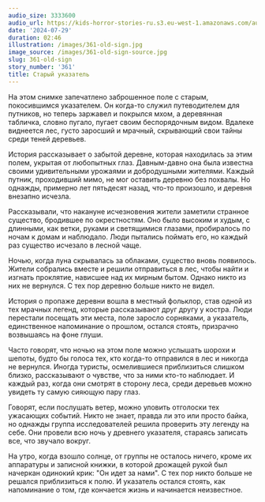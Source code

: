 ```yaml
---
audio_size: 3333600
audio_url: https://kids-horror-stories-ru.s3.eu-west-1.amazonaws.com/audio/361-old-sign.mp3
date: '2024-07-29'
duration: 02:46
illustration: /images/361-old-sign.jpg
image_source: /images/361-old-sign-source.jpg
slug: 361-old-sign
story_number: '361'
title: Старый указатель
---
```


На этом снимке запечатлено заброшенное поле с старым, покосившимся указателем. Он когда-то служил путеводителем для путников, но теперь заржавел и покрылся мхом, а деревянная табличка, словно пугало, пугает своим беспорядочным видом. Вдалеке виднеется лес, густо заросший и мрачный, скрывающий свои тайны среди теней деревьев.

История рассказывает о забытой деревне, которая находилась за этим полем, укрытая от любопытных глаз. Давным-давно она была известна своими удивительными урожаями и добродушными жителями. Каждый путник, проходивший мимо, не мог оставить деревню без похвалы. Но однажды, примерно лет пятьдесят назад, что-то произошло, и деревня внезапно исчезла.

Рассказывали, что накануне исчезновения жители заметили странное существо, бродившее по окрестностям. Оно было высоким и худым, с длинными, как ветки, руками и светящимися глазами, пробиралось по ночам к домам и наблюдало. Люди пытались поймать его, но каждый раз существо исчезало в лесной чаще.

Ночью, когда луна скрывалась за облаками, существо вновь появилось. Жители собрались вместе и решили отправиться в лес, чтобы найти и изгнать проклятие, нависшее над их мирным бытом. Однако никто из них не вернулся. С тех пор деревню больше никто не видел.

История о пропаже деревни вошла в местный фольклор, став одной из тех мрачных легенд, которые рассказывают друг другу у костра. Люди перестали посещать эти места, поле заросло сорняками, а указатель, единственное напоминание о прошлом, остался стоять, призрачно возвышаясь на фоне глуши.

Часто говорят, что ночью на этом поле можно услышать шорохи и шепоты, будто бы голоса тех, кто когда-то отправился в лес и никогда не вернулся. Иногда туристы, осмелившиеся приблизиться слишком близко, рассказывают о чувстве, что за ними кто-то наблюдает. И каждый раз, когда они смотрят в сторону леса, среди деревьев можно увидеть ту самую сияющую пару глаз.

Говорят, если послушать ветер, можно уловить отголоски тех ужасающих событий. Никто не знает, правда ли это или просто байка, но однажды группа исследователей решила проверить эту легенду на себе. Они провели всю ночь у древнего указателя, стараясь записать все, что звучало вокруг.

На утро, когда взошло солнце, от группы не осталось ничего, кроме их аппаратуры и записной книжки, в которой дрожащей рукой был начеркан одинокий крик: "Он идет за нами". С тех пор никто больше не решался приблизиться к полю. И указатель остался стоять, как напоминание о том, где кончается жизнь и начинается неизвестное.